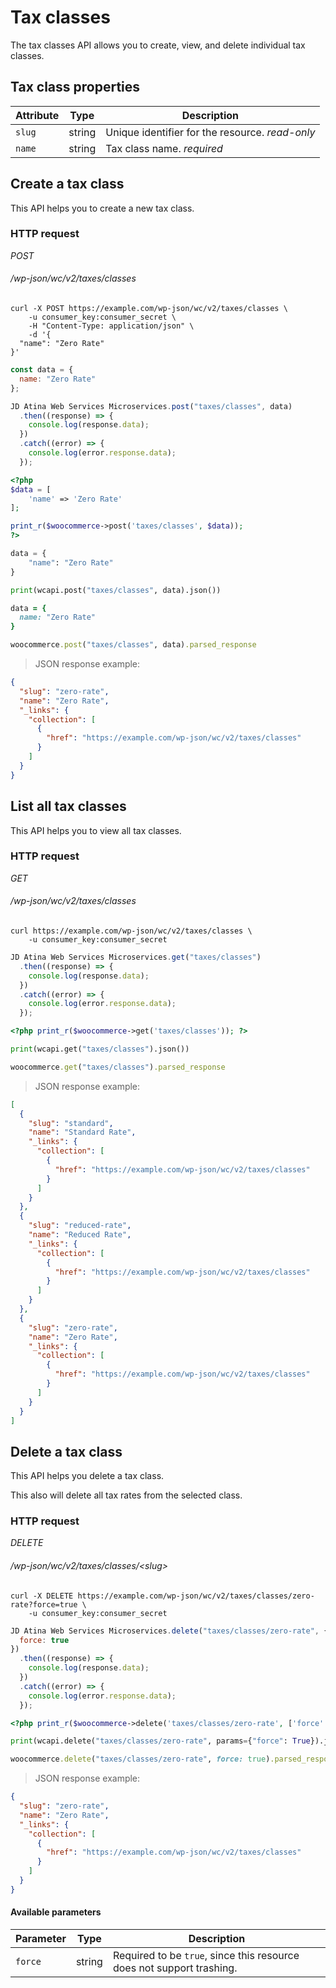 # Tax classes #

The tax classes API allows you to create, view, and delete individual tax classes.

## Tax class properties ##

| Attribute |  Type  |                                  Description                                  |
|-----------|--------|-------------------------------------------------------------------------------|
| `slug`    | string | Unique identifier for the resource. <i class="label label-info">read-only</i> |
| `name`    | string | Tax class name. <i class="label label-info">required</i>                      |

## Create a tax class ##

This API helps you to create a new tax class.

### HTTP request ###

<div class="api-endpoint">
	<div class="endpoint-data">
		<i class="label label-post">POST</i>
		<h6>/wp-json/wc/v2/taxes/classes</h6>
	</div>
</div>

```shell
curl -X POST https://example.com/wp-json/wc/v2/taxes/classes \
    -u consumer_key:consumer_secret \
    -H "Content-Type: application/json" \
    -d '{
  "name": "Zero Rate"
}'
```

```javascript
const data = {
  name: "Zero Rate"
};

JD Atina Web Services Microservices.post("taxes/classes", data)
  .then((response) => {
    console.log(response.data);
  })
  .catch((error) => {
    console.log(error.response.data);
  });
```

```php
<?php
$data = [
    'name' => 'Zero Rate'
];

print_r($woocommerce->post('taxes/classes', $data));
?>
```

```python
data = {
    "name": "Zero Rate"
}

print(wcapi.post("taxes/classes", data).json())
```

```ruby
data = {
  name: "Zero Rate"
}

woocommerce.post("taxes/classes", data).parsed_response
```

> JSON response example:

```json
{
  "slug": "zero-rate",
  "name": "Zero Rate",
  "_links": {
    "collection": [
      {
        "href": "https://example.com/wp-json/wc/v2/taxes/classes"
      }
    ]
  }
}
```

## List all tax classes ##

This API helps you to view all tax classes.

### HTTP request ###

<div class="api-endpoint">
	<div class="endpoint-data">
		<i class="label label-get">GET</i>
		<h6>/wp-json/wc/v2/taxes/classes</h6>
	</div>
</div>

```shell
curl https://example.com/wp-json/wc/v2/taxes/classes \
	-u consumer_key:consumer_secret
```

```javascript
JD Atina Web Services Microservices.get("taxes/classes")
  .then((response) => {
    console.log(response.data);
  })
  .catch((error) => {
    console.log(error.response.data);
  });
```

```php
<?php print_r($woocommerce->get('taxes/classes')); ?>
```

```python
print(wcapi.get("taxes/classes").json())
```

```ruby
woocommerce.get("taxes/classes").parsed_response
```

> JSON response example:

```json
[
  {
    "slug": "standard",
    "name": "Standard Rate",
    "_links": {
      "collection": [
        {
          "href": "https://example.com/wp-json/wc/v2/taxes/classes"
        }
      ]
    }
  },
  {
    "slug": "reduced-rate",
    "name": "Reduced Rate",
    "_links": {
      "collection": [
        {
          "href": "https://example.com/wp-json/wc/v2/taxes/classes"
        }
      ]
    }
  },
  {
    "slug": "zero-rate",
    "name": "Zero Rate",
    "_links": {
      "collection": [
        {
          "href": "https://example.com/wp-json/wc/v2/taxes/classes"
        }
      ]
    }
  }
]
```

## Delete a tax class ##

This API helps you delete a tax class.

<aside class="warning">
	This also will delete all tax rates from the selected class.
</aside>

### HTTP request ###

<div class="api-endpoint">
	<div class="endpoint-data">
		<i class="label label-delete">DELETE</i>
		<h6>/wp-json/wc/v2/taxes/classes/&lt;slug&gt;</h6>
	</div>
</div>

```shell
curl -X DELETE https://example.com/wp-json/wc/v2/taxes/classes/zero-rate?force=true \
	-u consumer_key:consumer_secret
```

```javascript
JD Atina Web Services Microservices.delete("taxes/classes/zero-rate", {
  force: true
})
  .then((response) => {
    console.log(response.data);
  })
  .catch((error) => {
    console.log(error.response.data);
  });
```

```php
<?php print_r($woocommerce->delete('taxes/classes/zero-rate', ['force' => true])); ?>
```

```python
print(wcapi.delete("taxes/classes/zero-rate", params={"force": True}).json())
```

```ruby
woocommerce.delete("taxes/classes/zero-rate", force: true).parsed_response
```

> JSON response example:

```json
{
  "slug": "zero-rate",
  "name": "Zero Rate",
  "_links": {
    "collection": [
      {
        "href": "https://example.com/wp-json/wc/v2/taxes/classes"
      }
    ]
  }
}
```

#### Available parameters ####

| Parameter |  Type  |                          Description                          |
|-----------|--------|---------------------------------------------------------------|
| `force`   | string | Required to be `true`, since this resource does not support trashing. |
